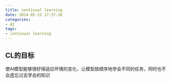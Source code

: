 ```yaml
---
title: continual learning
date: 2024-05-22 17:37:26
categories:
- AI
tags:
- continual learning
---
```




## CL的目标

使AI模型能够很好得适应环境的变化，让模型按顺序地学会不同的任务，同时也不会遗忘过去学会的知识

